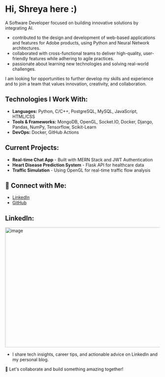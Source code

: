 # Hi, Shreya here :)

A Software Developer focused on building innovative solutions by integrating AI.  

- contributed to the design and development of web-based applications and features for Adobe products, using Python and Neural Network architectures.
- collaborated with cross-functional teams to deliver high-quality, user-friendly features while adhering to agile practices.
- passionate about learning new technologies and solving real-world challenges.

I am looking for opportunities to further develop my skills and experience and to join a team that values innovation, creativity, and collaboration.

## Technologies I Work With:
- **Languages:** Python, C/C++, PostgreSQL, MySQL, JavaScript, HTML/CSS
- **Tools & Frameworks:** MongoDB, OpenGL, Socket.IO, Docker, Django, Pandas, NumPy, Tensorflow, Scikit-Learn
- **DevOps:** Docker, GitHub Actions

## Current Projects:
- **Real-time Chat App** - Built with MERN Stack and JWT Authentication
- **Heart Disease Prediction System** - Flask API for healthcare data
- **Traffic Simulation** - Using OpenGL for real-time traffic flow analysis

## 📣 Connect with Me:
- [LinkedIn](https://www.linkedin.com/in/shreyasinghal0701/)
- [GitHub](https://github.com/shreyasinghal0701)


## LinkedIn:
<img width="748" height="389" alt="image" src="https://github.com/user-attachments/assets/6944199f-beb4-4bf0-b7b9-8d8f4730d458" />

- I share tech insights, career tips, and actionable advice on LinkedIn and my personal blog. 

💌 Let's collaborate and build something amazing together!
